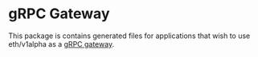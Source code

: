 # gRPC Gateway

This package is contains generated files for applications that wish to use eth/v1alpha as a
[gRPC gateway](https://github.com/grpc-ecosystem/grpc-gateway).